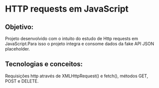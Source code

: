 # HTTP requests em JavaScript

## Objetivo:
Projeto desenvolvido com o intuito do estudo de Http requests em JavaScript.Para isso o projeto integra e consome dados da fake API JSON placeholder.

## Tecnologias e conceitos:
Requisições http através de XMLHttpRequest() e fetch(), métodos GET, POST e DELETE.